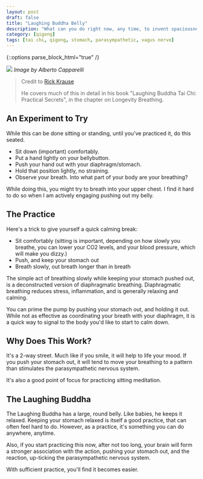 ```yaml
---
layout: post
draft: false
title: "Laughing Buddha Belly"
description: "What can you do right now, any time, to invent spaciousness."
category: [qigong]
tags: [tai chi, qigong, stomach, parasympathetic, vagus nerve]
---
```

{::options parse_block_html="true" /}

![](/assets/images/buddha/pexels-alberto-capparelli-6116709.jpg)
*Image by Alberto Capparelli*

> Credit to [Rick Krause](https://taichiokc.com/)<p/>
> He covers much of this in detail in his book "Laughing Buddha Tai Chi: Practical Secrets", 
> in the chapter on Longevity Breathing.

## An Experiment to Try

While this can be done sitting or standing, until you've practiced it, do this seated.
* Sit down (important) comfortably. 
* Put a hand lightly on your bellybutton. 
* Push your hand out with your diaphragm/stomach. 
* Hold that position lightly, no straining. 
* Observe your breath. Into what part of your body are your breathing?

While doing this, you might try to breath into your upper chest. I find it hard to do so when I am actively
engaging pushing out my belly.

## The Practice

Here's a trick to give yourself a quick calming break:
* Sit comfortably (sitting is important, depending on how slowly you breathe, you can lower your CO2 levels, and your blood pressure, which will make you dizzy.)
* Push, and keep your stomach out
* Breath slowly, out breath longer than in breath

The simple act of breathing slowly while keeping your stomach pushed out, is a deconstructed version of 
diaphragmatic breathing. Diaphragmatic breathing reduces stress, inflammation, and is generally relaxing and calming.

You can prime the pump by pushing your stomach out, and holding it out. While not as effective as coordinating 
your breath with your diaphragm, it is a quick way to signal to the body you'd like to start to calm down.

## Why Does This Work?

It's a 2-way street. Much like if you smile, it will help to life your mood. If you push your stomach out, it will
tend to move your breathing to a pattern than stimulates the parasympathetic nervous system.

It's also a good point of focus for practicing sitting meditation.

## The Laughing Buddha


The Laughing Buddha has a large, round belly. Like babies, he keeps it relaxed. Keeping your stomach relaxed is
itself a good practice, that can often feel hard to do. However, as a practice, it's something you can do
anywhere, anytime.

Also, if you start practicing this now, after not too long, your brain will form a stronger association with the 
action, pushing your stomach out, and the reaction, up-ticking the parasympathetic nervous system.

With sufficient practice, you'll find it becomes easier.